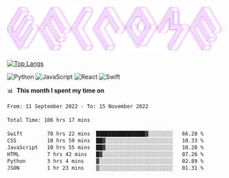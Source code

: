 
![ezcv logo](https://raw.githubusercontent.com/adammgerber/images/main/Welcome.png)

[![Top Langs](https://github-readme-stats.vercel.app/api/top-langs/?username=adammgerber&layout=compact)](https://github.com/anuraghazra/github-readme-stats)

![Python](https://img.shields.io/badge/python-3670A0?style=for-the-badge&logo=python&logoColor=ffdd54)
![JavaScript](https://img.shields.io/badge/javascript-%23323330.svg?style=for-the-badge&logo=javascript&logoColor=%23F7DF1E)
![React](https://img.shields.io/badge/react-%2320232a.svg?style=for-the-badge&logo=react&logoColor=%2361DAFB)
![Swift](https://img.shields.io/badge/swift-F54A2A?style=for-the-badge&logo=swift&logoColor=white)

📊 &nbsp;**This month I spent my time on**

<!--START_SECTION:waka-->

```text
From: 11 September 2022 - To: 15 November 2022

Total Time: 106 hrs 17 mins

Swift        70 hrs 22 mins  ████████████████▓░░░░░░░░   66.20 %
CSS          10 hrs 59 mins  ██▓░░░░░░░░░░░░░░░░░░░░░░   10.33 %
JavaScript   10 hrs 55 mins  ██▓░░░░░░░░░░░░░░░░░░░░░░   10.28 %
HTML         7 hrs 42 mins   █▓░░░░░░░░░░░░░░░░░░░░░░░   07.26 %
Python       3 hrs 4 mins    ▓░░░░░░░░░░░░░░░░░░░░░░░░   02.89 %
JSON         1 hr 23 mins    ▒░░░░░░░░░░░░░░░░░░░░░░░░   01.31 %
```

<!--END_SECTION:waka-->

